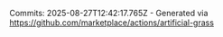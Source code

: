 Commits: 2025-08-27T12:42:17.765Z - Generated via https://github.com/marketplace/actions/artificial-grass
<br>
